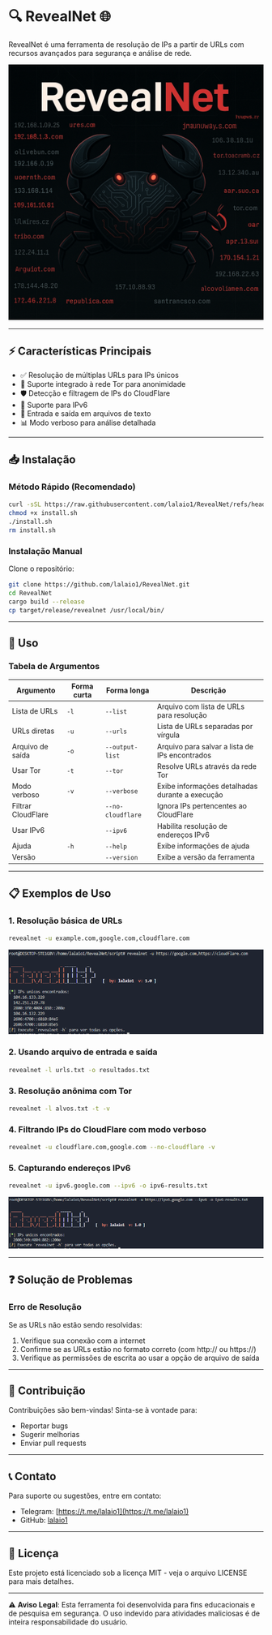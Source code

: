 # 🔍 RevealNet 🌐

RevealNet é uma ferramenta de resolução de IPs a partir de URLs com recursos avançados para segurança e análise de rede.

![RevealNet Banner](./images/banner.png)

---

## ⚡ Características Principais

- ✅ Resolução de múltiplas URLs para IPs únicos
- 🧅 Suporte integrado à rede Tor para anonimidade
- 🛡️ Detecção e filtragem de IPs do CloudFlare
- 🔄 Suporte para IPv6
- 📁 Entrada e saída em arquivos de texto
- 📊 Modo verboso para análise detalhada

---

## 📥 Instalação

### Método Rápido (Recomendado)

```bash
curl -sSL https://raw.githubusercontent.com/lalaio1/RevealNet/refs/heads/main/script/install.sh -o install.sh
chmod +x install.sh
./install.sh
rm install.sh
```

### Instalação Manual

Clone o repositório:
```bash
git clone https://github.com/lalaio1/RevealNet.git
cd RevealNet
cargo build --release
cp target/release/revealnet /usr/local/bin/
```

---

## 🚀 Uso

### Tabela de Argumentos

| Argumento | Forma curta | Forma longa | Descrição |
|-----------|-------------|-------------|-----------|
| Lista de URLs | `-l` | `--list` | Arquivo com lista de URLs para resolução |
| URLs diretas | `-u` | `--urls` | Lista de URLs separadas por vírgula |
| Arquivo de saída | `-o` | `--output-list` | Arquivo para salvar a lista de IPs encontrados |
| Usar Tor | `-t` | `--tor` | Resolve URLs através da rede Tor |
| Modo verboso | `-v` | `--verbose` | Exibe informações detalhadas durante a execução |
| Filtrar CloudFlare | | `--no-cloudflare` | Ignora IPs pertencentes ao CloudFlare |
| Usar IPv6 | | `--ipv6` | Habilita resolução de endereços IPv6 |
| Ajuda | `-h` | `--help` | Exibe informações de ajuda |
| Versão | | `--version` | Exibe a versão da ferramenta |

---

## 📋 Exemplos de Uso

### 1. Resolução básica de URLs
```bash
revealnet -u example.com,google.com,cloudflare.com
```

![Exemplo Básico](./images/basica.png)

### 2. Usando arquivo de entrada e saída
```bash
revealnet -l urls.txt -o resultados.txt
```

### 3. Resolução anônima com Tor
```bash
revealnet -l alvos.txt -t -v
```

### 4. Filtrando IPs do CloudFlare com modo verboso
```bash
revealnet -u cloudflare.com,google.com --no-cloudflare -v
```

### 5. Capturando endereços IPv6
```bash
revealnet -u ipv6.google.com --ipv6 -o ipv6-results.txt
```

![Exemplo IPv6](./images/ipv6.png)

---

## ❓ Solução de Problemas

### Erro de Resolução
Se as URLs não estão sendo resolvidas:
1. Verifique sua conexão com a internet
2. Confirme se as URLs estão no formato correto (com http:// ou https://)
3. Verifique as permissões de escrita ao usar a opção de arquivo de saída

---

## 🌟 Contribuição

Contribuições são bem-vindas! Sinta-se à vontade para:
- Reportar bugs
- Sugerir melhorias
- Enviar pull requests

---

## 📞 Contato

Para suporte ou sugestões, entre em contato:
- Telegram: [https://t.me/lalaio1](https://t.me/lalaio1)
- GitHub: [lalaio1](https://github.com/lalaio1)

---

## 📜 Licença

Este projeto está licenciado sob a licença MIT - veja o arquivo LICENSE para mais detalhes.

---

⚠️ **Aviso Legal**: Esta ferramenta foi desenvolvida para fins educacionais e de pesquisa em segurança. O uso indevido para atividades maliciosas é de inteira responsabilidade do usuário.

